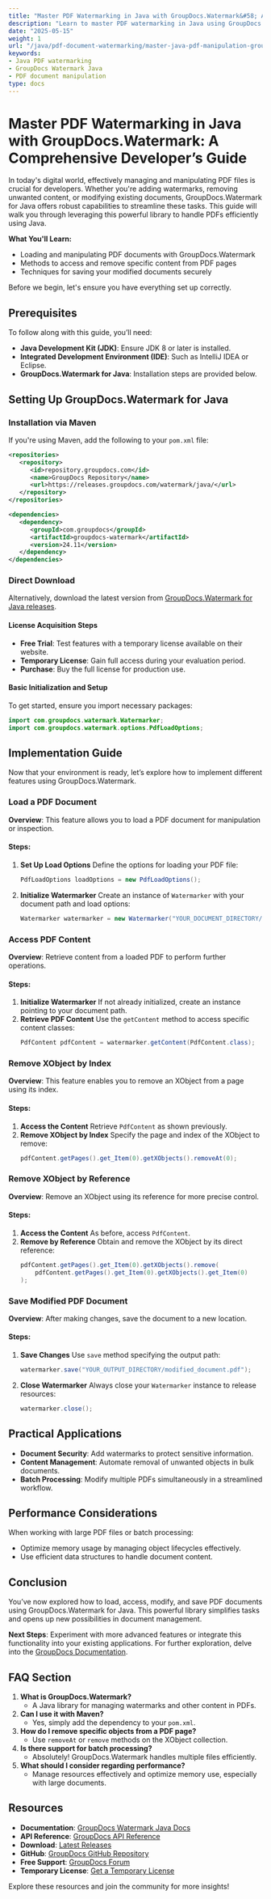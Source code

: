 ```yaml
---
title: "Master PDF Watermarking in Java with GroupDocs.Watermark&#58; A Developer’s Guide"
description: "Learn to master PDF watermarking in Java using GroupDocs.Watermark. This comprehensive guide covers loading, modifying, and saving PDFs."
date: "2025-05-15"
weight: 1
url: "/java/pdf-document-watermarking/master-java-pdf-manipulation-groupdocs-watermark/"
keywords:
- Java PDF watermarking
- GroupDocs Watermark Java
- PDF document manipulation
type: docs
---
```

# Master PDF Watermarking in Java with GroupDocs.Watermark: A Comprehensive Developer’s Guide

In today's digital world, effectively managing and manipulating PDF files is crucial for developers. Whether you're adding watermarks, removing unwanted content, or modifying existing documents, GroupDocs.Watermark for Java offers robust capabilities to streamline these tasks. This guide will walk you through leveraging this powerful library to handle PDFs efficiently using Java.

**What You'll Learn:**
- Loading and manipulating PDF documents with GroupDocs.Watermark
- Methods to access and remove specific content from PDF pages
- Techniques for saving your modified documents securely

Before we begin, let's ensure you have everything set up correctly.

## Prerequisites

To follow along with this guide, you’ll need:
- **Java Development Kit (JDK)**: Ensure JDK 8 or later is installed.
- **Integrated Development Environment (IDE)**: Such as IntelliJ IDEA or Eclipse.
- **GroupDocs.Watermark for Java**: Installation steps are provided below.

## Setting Up GroupDocs.Watermark for Java

### Installation via Maven

If you're using Maven, add the following to your `pom.xml` file:

```xml
<repositories>
   <repository>
      <id>repository.groupdocs.com</id>
      <name>GroupDocs Repository</name>
      <url>https://releases.groupdocs.com/watermark/java/</url>
   </repository>
</repositories>

<dependencies>
   <dependency>
      <groupId>com.groupdocs</groupId>
      <artifactId>groupdocs-watermark</artifactId>
      <version>24.11</version>
   </dependency>
</dependencies>
```

### Direct Download

Alternatively, download the latest version from [GroupDocs.Watermark for Java releases](https://releases.groupdocs.com/watermark/java/).

#### License Acquisition Steps
- **Free Trial**: Test features with a temporary license available on their website.
- **Temporary License**: Gain full access during your evaluation period.
- **Purchase**: Buy the full license for production use.

#### Basic Initialization and Setup

To get started, ensure you import necessary packages:

```java
import com.groupdocs.watermark.Watermarker;
import com.groupdocs.watermark.options.PdfLoadOptions;
```

## Implementation Guide

Now that your environment is ready, let’s explore how to implement different features using GroupDocs.Watermark.

### Load a PDF Document

**Overview**: This feature allows you to load a PDF document for manipulation or inspection.

#### Steps:
1. **Set Up Load Options**
   Define the options for loading your PDF file:
   ```java
   PdfLoadOptions loadOptions = new PdfLoadOptions();
   ```
2. **Initialize Watermarker**
   Create an instance of `Watermarker` with your document path and load options:
   ```java
   Watermarker watermarker = new Watermarker("YOUR_DOCUMENT_DIRECTORY/document.pdf", loadOptions);
   ```

### Access PDF Content

**Overview**: Retrieve content from a loaded PDF to perform further operations.

#### Steps:
1. **Initialize Watermarker**
   If not already initialized, create an instance pointing to your document path.
2. **Retrieve PDF Content**
   Use the `getContent` method to access specific content classes:
   ```java
   PdfContent pdfContent = watermarker.getContent(PdfContent.class);
   ```

### Remove XObject by Index

**Overview**: This feature enables you to remove an XObject from a page using its index.

#### Steps:
1. **Access the Content**
   Retrieve `PdfContent` as shown previously.
2. **Remove XObject by Index**
   Specify the page and index of the XObject to remove:
   ```java
   pdfContent.getPages().get_Item(0).getXObjects().removeAt(0);
   ```

### Remove XObject by Reference

**Overview**: Remove an XObject using its reference for more precise control.

#### Steps:
1. **Access the Content**
   As before, access `PdfContent`.
2. **Remove by Reference**
   Obtain and remove the XObject by its direct reference:
   ```java
   pdfContent.getPages().get_Item(0).getXObjects().remove(
       pdfContent.getPages().get_Item(0).getXObjects().get_Item(0)
   );
   ```

### Save Modified PDF Document

**Overview**: After making changes, save the document to a new location.

#### Steps:
1. **Save Changes**
   Use `save` method specifying the output path:
   ```java
   watermarker.save("YOUR_OUTPUT_DIRECTORY/modified_document.pdf");
   ```
2. **Close Watermarker**
   Always close your `Watermarker` instance to release resources:
   ```java
   watermarker.close();
   ```

## Practical Applications
- **Document Security**: Add watermarks to protect sensitive information.
- **Content Management**: Automate removal of unwanted objects in bulk documents.
- **Batch Processing**: Modify multiple PDFs simultaneously in a streamlined workflow.

## Performance Considerations
When working with large PDF files or batch processing:
- Optimize memory usage by managing object lifecycles effectively.
- Use efficient data structures to handle document content.

## Conclusion
You’ve now explored how to load, access, modify, and save PDF documents using GroupDocs.Watermark for Java. This powerful library simplifies tasks and opens up new possibilities in document management.

**Next Steps**: Experiment with more advanced features or integrate this functionality into your existing applications. For further exploration, delve into the [GroupDocs Documentation](https://docs.groupdocs.com/watermark/java/).

## FAQ Section
1. **What is GroupDocs.Watermark?**
   - A Java library for managing watermarks and other content in PDFs.
2. **Can I use it with Maven?**
   - Yes, simply add the dependency to your `pom.xml`.
3. **How do I remove specific objects from a PDF page?**
   - Use `removeAt` or `remove` methods on the XObject collection.
4. **Is there support for batch processing?**
   - Absolutely! GroupDocs.Watermark handles multiple files efficiently.
5. **What should I consider regarding performance?**
   - Manage resources effectively and optimize memory use, especially with large documents.

## Resources
- **Documentation**: [GroupDocs Watermark Java Docs](https://docs.groupdocs.com/watermark/java/)
- **API Reference**: [GroupDocs API Reference](https://reference.groupdocs.com/watermark/java)
- **Download**: [Latest Releases](https://releases.groupdocs.com/watermark/java/)
- **GitHub**: [GroupDocs GitHub Repository](https://github.com/groupdocs-watermark/GroupDocs.Watermark-for-Java)
- **Free Support**: [GroupDocs Forum](https://forum.groupdocs.com/c/watermark/10)
- **Temporary License**: [Get a Temporary License](https://purchase.groupdocs.com/temporary-license/) 

Explore these resources and join the community for more insights!
